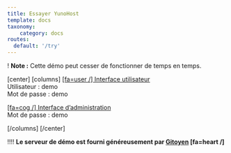 ```yaml
---
title: Essayer YunoHost
template: docs
taxonomy:
    category: docs
routes:
  default: '/try'
---
```


! **Note :** Cette démo peut cesser de fonctionner de temps en temps.

[center]
[columns]
[[fa=user /] Interface utilisateur](https://demo.yunohost.org/?target=_blank&classes=btn,btn-lg,btn-success)  
Utilisateur : demo  
Mot de passe : demo

[[fa=cog /] Interface d’administration](https://demo.yunohost.org/yunohost/admin/?target=_blank&classes=btn,btn-lg,btn-primary)  
Mot de passe : demo

[/columns]
[/center]

!!!! **Le serveur de démo est fourni généreusement par [Gitoyen](https://www.gitoyen.net?target=_blank) [fa=heart /]**
